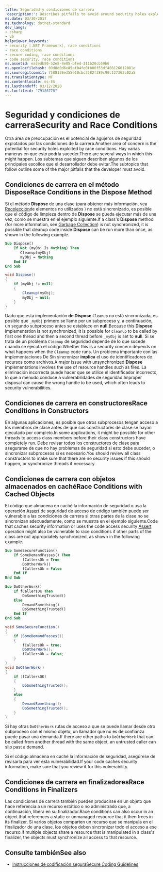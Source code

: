 ```yaml
---
title: Seguridad y condiciones de carrera
'description:': Describes pitfalls to avoid around security holes exploited by race conditions, including dispose methods, constructors, cached objects, and finalizers.
ms.date: 03/30/2017
ms.technology: dotnet-standard
dev_langs:
- csharp
- vb
helpviewer_keywords:
- security [.NET Framework], race conditions
- race conditions
- secure coding, race conditions
- code security, race conditions
ms.assetid: ea3edb80-b2e8-4e85-bfed-311b20cb59b6
ms.openlocfilehash: 09d8d0d6e85af04fe0fb00f53df408126012081e
ms.sourcegitcommit: 7588136e355e10cbc2582f389c90c127363c02a5
ms.translationtype: MT
ms.contentlocale: es-ES
ms.lasthandoff: 03/12/2020
ms.locfileid: "79186778"
---
```

# <a name="security-and-race-conditions"></a><span data-ttu-id="34c03-102">Seguridad y condiciones de carrera</span><span class="sxs-lookup"><span data-stu-id="34c03-102">Security and Race Conditions</span></span>
<span data-ttu-id="34c03-103">Otra área de preocupación es el potencial de agujeros de seguridad explotados por las condiciones de la carrera.</span><span class="sxs-lookup"><span data-stu-id="34c03-103">Another area of concern is the potential for security holes exploited by race conditions.</span></span> <span data-ttu-id="34c03-104">Hay varias maneras en que esto podría suceder.</span><span class="sxs-lookup"><span data-stu-id="34c03-104">There are several ways in which this might happen.</span></span> <span data-ttu-id="34c03-105">Los subtemas que siguen describen algunos de los principales escollos que el desarrollador debe evitar.</span><span class="sxs-lookup"><span data-stu-id="34c03-105">The subtopics that follow outline some of the major pitfalls that the developer must avoid.</span></span>  
  
## <a name="race-conditions-in-the-dispose-method"></a><span data-ttu-id="34c03-106">Condiciones de carrera en el método Dispose</span><span class="sxs-lookup"><span data-stu-id="34c03-106">Race Conditions in the Dispose Method</span></span>  
 <span data-ttu-id="34c03-107">Si el método **Dispose** de una clase (para obtener más información, vea [Recolección](../../../docs/standard/garbage-collection/index.md)de elementos no utilizados ) no está sincronizado, es posible que el código de limpieza dentro de **Dispose** se pueda ejecutar más de una vez, como se muestra en el ejemplo siguiente.</span><span class="sxs-lookup"><span data-stu-id="34c03-107">If a class's **Dispose** method (for more information, see [Garbage Collection](../../../docs/standard/garbage-collection/index.md)) is not synchronized, it is possible that cleanup code inside **Dispose** can be run more than once, as shown in the following example.</span></span>  
  
```vb  
Sub Dispose()  
    If Not (myObj Is Nothing) Then  
       Cleanup(myObj)  
       myObj = Nothing  
    End If  
End Sub  
```  
  
```csharp  
void Dispose()
{  
    if (myObj != null)
    {  
        Cleanup(myObj);  
        myObj = null;  
    }  
}  
```  
  
 <span data-ttu-id="34c03-108">Dado que esta implementación **de Dispose** `Cleanup` no está sincronizada, es posible que `_myObj` primero se llame por un subproceso y, a continuación, un segundo subproceso antes se establece en **null**.</span><span class="sxs-lookup"><span data-stu-id="34c03-108">Because this **Dispose** implementation is not synchronized, it is possible for `Cleanup` to be called by first one thread and then a second thread before `_myObj` is set to **null**.</span></span> <span data-ttu-id="34c03-109">Si se trata de un problema `Cleanup` de seguridad depende de lo que sucede cuando se ejecuta el código.</span><span class="sxs-lookup"><span data-stu-id="34c03-109">Whether this is a security concern depends on what happens when the `Cleanup` code runs.</span></span> <span data-ttu-id="34c03-110">Un problema importante con las implementaciones De Sin sincronizar **implica** el uso de identificadores de recursos como archivos.</span><span class="sxs-lookup"><span data-stu-id="34c03-110">A major issue with unsynchronized **Dispose** implementations involves the use of resource handles such as files.</span></span> <span data-ttu-id="34c03-111">La eliminación incorrecta puede hacer que se utilice el identificador incorrecto, lo que a menudo conduce a vulnerabilidades de seguridad.</span><span class="sxs-lookup"><span data-stu-id="34c03-111">Improper disposal can cause the wrong handle to be used, which often leads to security vulnerabilities.</span></span>  
  
## <a name="race-conditions-in-constructors"></a><span data-ttu-id="34c03-112">Condiciones de carrera en constructores</span><span class="sxs-lookup"><span data-stu-id="34c03-112">Race Conditions in Constructors</span></span>  
 <span data-ttu-id="34c03-113">En algunas aplicaciones, es posible que otros subprocesos tengan acceso a los miembros de clase antes de que sus constructores de clase se hayan ejecutado por completo.</span><span class="sxs-lookup"><span data-stu-id="34c03-113">In some applications, it might be possible for other threads to access class members before their class constructors have completely run.</span></span> <span data-ttu-id="34c03-114">Debe revisar todos los constructores de clase para asegurarse de que no hay problemas de seguridad si esto debe suceder, o sincronizar subprocesos si es necesario.</span><span class="sxs-lookup"><span data-stu-id="34c03-114">You should review all class constructors to make sure that there are no security issues if this should happen, or synchronize threads if necessary.</span></span>  
  
## <a name="race-conditions-with-cached-objects"></a><span data-ttu-id="34c03-115">Condiciones de carrera con objetos almacenados en caché</span><span class="sxs-lookup"><span data-stu-id="34c03-115">Race Conditions with Cached Objects</span></span>  
 <span data-ttu-id="34c03-116">El código que almacena en caché la información de seguridad o usa la operación [Assert](../../../docs/framework/misc/using-the-assert-method.md) de seguridad de acceso de código también puede ser vulnerable a las condiciones de carrera si otras partes de la clase no se sincronizan adecuadamente, como se muestra en el ejemplo siguiente.</span><span class="sxs-lookup"><span data-stu-id="34c03-116">Code that caches security information or uses the code access security [Assert](../../../docs/framework/misc/using-the-assert-method.md) operation might also be vulnerable to race conditions if other parts of the class are not appropriately synchronized, as shown in the following example.</span></span>  
  
```vb  
Sub SomeSecureFunction()  
    If SomeDemandPasses() Then  
        fCallersOk = True  
        DoOtherWork()  
        fCallersOk = False  
    End If  
End Sub  
  
Sub DoOtherWork()  
    If fCallersOK Then  
        DoSomethingTrusted()  
    Else  
        DemandSomething()  
        DoSomethingTrusted()  
    End If  
End Sub  
```  
  
```csharp  
void SomeSecureFunction()
{  
    if (SomeDemandPasses())
    {  
        fCallersOk = true;  
        DoOtherWork();  
        fCallersOk = false;  
    }  
}  
void DoOtherWork()
{  
    if (fCallersOK)
    {  
        DoSomethingTrusted();  
    }  
    else
    {  
        DemandSomething();  
        DoSomethingTrusted();  
    }  
}  
```  
  
 <span data-ttu-id="34c03-117">Si hay otras `DoOtherWork` rutas de acceso a que se puede llamar desde otro subproceso con el mismo objeto, un llamador que no es de confianza puede pasar una demanda.</span><span class="sxs-lookup"><span data-stu-id="34c03-117">If there are other paths to `DoOtherWork` that can be called from another thread with the same object, an untrusted caller can slip past a demand.</span></span>  
  
 <span data-ttu-id="34c03-118">Si el código almacena en caché la información de seguridad, asegúrese de revisarla para ver esta vulnerabilidad.</span><span class="sxs-lookup"><span data-stu-id="34c03-118">If your code caches security information, make sure that you review it for this vulnerability.</span></span>  
  
## <a name="race-conditions-in-finalizers"></a><span data-ttu-id="34c03-119">Condiciones de carrera en finalizadores</span><span class="sxs-lookup"><span data-stu-id="34c03-119">Race Conditions in Finalizers</span></span>  
 <span data-ttu-id="34c03-120">Las condiciones de carrera también pueden producirse en un objeto que hace referencia a un recurso estático o no administrado que, a continuación, libera en su finalizador.</span><span class="sxs-lookup"><span data-stu-id="34c03-120">Race conditions can also occur in an object that references a static or unmanaged resource that it then frees in its finalizer.</span></span> <span data-ttu-id="34c03-121">Si varios objetos comparten un recurso que se manipula en el finalizador de una clase, los objetos deben sincronizar todo el acceso a ese recurso.</span><span class="sxs-lookup"><span data-stu-id="34c03-121">If multiple objects share a resource that is manipulated in a class's finalizer, the objects must synchronize all access to that resource.</span></span>  
  
## <a name="see-also"></a><span data-ttu-id="34c03-122">Consulte también</span><span class="sxs-lookup"><span data-stu-id="34c03-122">See also</span></span>

- [<span data-ttu-id="34c03-123">Instrucciones de codificación segura</span><span class="sxs-lookup"><span data-stu-id="34c03-123">Secure Coding Guidelines</span></span>](../../../docs/standard/security/secure-coding-guidelines.md)
